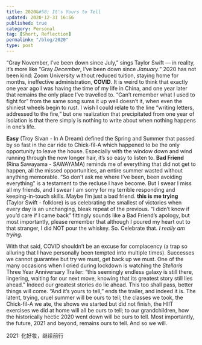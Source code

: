 ```yaml
---
title: 2020&#58; It's Yours to Tell
updated: 2020-12-31 16:56
published: true
category: Personal
tag: [Short, Reflection]
permalink: "/blog/2020"
type: post
---
```


“Gray November, I’ve been down since July,” sings Taylor Swift — in reality, it’s more like “Gray _December_, I’ve been down since _January_.” 2020 has not been kind: Zoom University without reduced tuition, staying home for months, ineffective administration, **COVID**. It is weird to think that exactly one year ago I was having the time of my life in China, and one year later that remains the only place I’ve travelled to. “Can’t remember what I used to fight for” from the same song sums it up well doesn’t it, when even the shiniest wheels begin to rust. I wish I could relate to the line “writing letters, addressed to the fire,” but one realization that precipitated from one year of isolation is that there simply is nothing to write about when nothing happens in one’s life. 

**Easy** (Troy Sivan - In A Dream) defined the Spring and Summer that passed by so fast in the car ride to Chick-fil-A which happened to be the only opportunity to leave the house. Especially with the window down and wind running through the now longer hair, it’s so easy to listen to. **Bad Friend** (Rina Sawayama - SAWAYAMA) reminds me of everything that did not get to happen, all the missed opportunities, an entire summer wasted without anything memorable. “So don’t ask me where I’ve been, been avoiding everything” is a testament to the recluse I have become. But I swear I miss all my friends, and I swear I am sorry for my terrible responding and keeping-in-touch skills. Maybe I’m just a bad friend. **this is me trying** (Taylor Swift - folklore) is us celebrating the smallest of victories when every day is an unchanging, bleak repeat of the previous. “I didn’t know if you’d care if I came back” fittingly sounds like a Bad Friend’s apology, but most importantly, please remember that although I poured my heart out to that stranger, I did NOT pour the whiskey. So. Celebrate that. _I really am trying_.  

With that said, COVID shouldn’t be an excuse for complacency (a trap so alluring that I have personally been tempted into multiple times). Successes we cannot guarantee but try we must, get back up we must. One of the many occasions when I cried during lockdown is watching the _Stellaris_ Three Year Anniversary Trailer: “this seemingly endless galaxy is still there, lingering, waiting for our next move, knowing that its greatest story still lies ahead.” Indeed our greatest stories do lie ahead. This too shall pass, better things will come. “And it’s yours to tell,” ends the trailer, and indeed it is. The latent, trying, cruel summer will be ours to tell; the classes we took, the Chick-fil-A we ate, the shows we started but did not finish, the HIIT exercises we did at home will all be ours to tell; to our grandchildren, how the historically hectic 2020 went down will be ours to tell. Most importantly, the future, 2021 and beyond, remains ours to tell. And so we will. 

2021: 化好妆，继续前行

